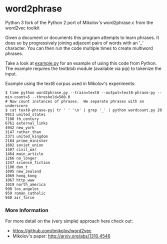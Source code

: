 word2phrase
===========

Python 3 fork of the Python 2 port of Mikolov's word2phrase.c from the word2vec toolkit

Given a document or documents this program attempts to learn phrases.
It does so by progressively joining adjacent pairs of words with an '_' character.
You can then run the code multiple times to create multiword phrases.

Take a look at [example.py](example.py) for an example of using this code from Python. The example requires the textblob module (available via pip) to tokenize the input.

Example using the text8 corpus used in Mikolov's experiments:
```
$ time python word2phrase.py --train=text8 --output=text8-phrase-py --min-count=5 --threshold=500.0
# Now count instances of phrases.  We separate phrases with an underscore
$ cat text8-phrase-py| tr ' ' '\n' | grep '_' | python wordcount.py 20
9913 united_states
7100 th_century
6761 external_links
4942 new_york
3147 rather_than
2371 united_kingdom
2184 prime_minister
1602 soviet_union
1507 civil_war
1464 main_article
1266 no_longer
1247 science_fiction
1100 don_t
1095 new_zealand
1069 hong_kong
1067 http_www
1019 north_america
998 los_angeles
959 roman_catholic
940 air_force
```

### More Information
For more detail on the (very simple) approach here check out:
- https://github.com/tmikolov/word2vec
- Mikolov's paper: http://arxiv.org/abs/1310.4546
